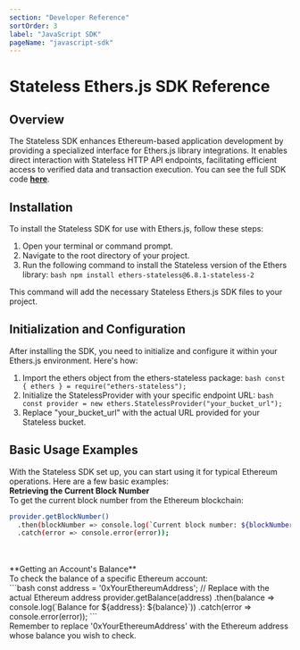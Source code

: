 ```yaml
---
section: "Developer Reference"
sortOrder: 3
label: "JavaScript SDK"
pageName: "javascript-sdk"
---
```


# Stateless Ethers.js SDK Reference

## Overview
The Stateless SDK enhances Ethereum-based application development by providing a specialized interface for Ethers.js library integrations. It enables direct interaction with Stateless HTTP API endpoints, facilitating efficient access to verified data and transaction execution. You can see the full SDK code [**here**](https://github.com/stateless-solutions/ethers.js).

## Installation
To install the Stateless SDK for use with Ethers.js, follow these steps:

1. Open your terminal or command prompt.
2. Navigate to the root directory of your project.
3. Run the following command to install the Stateless version of the Ethers library:
   ```bash npm install ethers-stateless@6.8.1-stateless-2```

This command will add the necessary Stateless Ethers.js SDK files to your project.

## Initialization and Configuration

After installing the SDK, you need to initialize and configure it within your Ethers.js environment. Here's how:

1. Import the ethers object from the ethers-stateless package: ```bash const { ethers } = require("ethers-stateless");```
2. Initialize the StatelessProvider with your specific endpoint URL: ```bash const provider = new ethers.StatelessProvider("your_bucket_url");```
3. Replace "your_bucket_url" with the actual URL provided for your Stateless bucket.

## Basic Usage Examples

With the Stateless SDK set up, you can start using it for typical Ethereum operations. Here are a few basic examples:
<br>
**Retrieving the Current Block Number**
<br>
To get the current block number from the Ethereum blockchain:
<br>
```bash
provider.getBlockNumber()
  .then(blockNumber => console.log(`Current block number: ${blockNumber}`))
  .catch(error => console.error(error));
```
<br>
<br>
**Getting an Account's Balance**
<br>
To check the balance of a specific Ethereum account:
<br>
```bash
const address = '0xYourEthereumAddress'; // Replace with the actual Ethereum address
provider.getBalance(address)
  .then(balance => console.log(`Balance for ${address}: ${balance}`))
  .catch(error => console.error(error));
```
<br>
Remember to replace '0xYourEthereumAddress' with the Ethereum address whose balance you wish to check.
<br>
